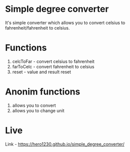 # Simple degree converter

  It's simple converter which allows you to convert celsius to fahrenheit/fahrenheit to celsius.
  
# Functions

1. celcToFar - convert celsius to fahrenheit
2. farToCelc - convert fahrenheit to celsius
3. reset - value and result reset

# Anonim functions

1. allows you to convert
2. allows you to change unit

# Live

  Link - https://hero1230.github.io/simple_degree_converter/
